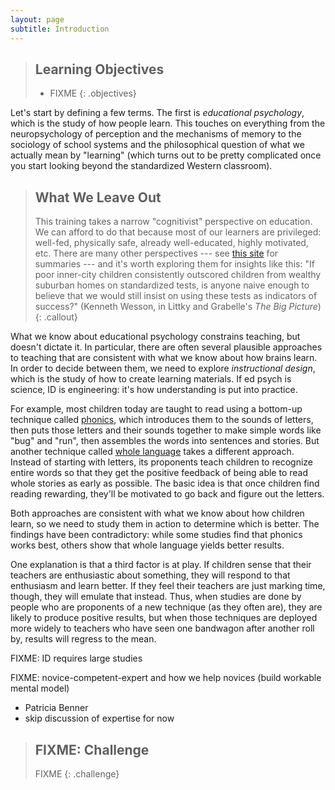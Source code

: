 ```yaml
---
layout: page
subtitle: Introduction
---
```

> ## Learning Objectives
>
> * FIXME
{: .objectives}

Let's start by defining a few terms.
The first is *educational psychology*,
which is the study of how people learn.
This touches on everything from the neuropsychology of perception and the mechanisms of memory
to the sociology of school systems
and the philosophical question of what we actually mean by "learning"
(which turns out to be pretty complicated once you start looking beyond
the standardized Western classroom).

> ## What We Leave Out
>
> This training takes a narrow "cognitivist" perspective on education.
> We can afford to do that because most of our learners are privileged:
> well-fed, physically safe, already well-educated, highly motivated, etc.
> There are many other perspectives ---
> see [this site](http://www.learning-theories.com/) for summaries ---
> and it's worth exploring them for insights like this:
> "If poor inner-city children consistently outscored children
> from wealthy suburban homes on standardized tests,
> is anyone naive enough to believe that we would still insist on using these tests
> as indicators of success?"
> (Kenneth Wesson, in Littky and Grabelle's *The Big Picture*)
{: .callout}

What we know about educational psychology constrains teaching,
but doesn't dictate it.
In particular,
there are often several plausible approaches to teaching
that are consistent with what we know about how brains learn.
In order to decide between them,
we need to explore *instructional design*,
which is the study of how to create learning materials.
If ed psych is science,
ID is engineering:
it's how understanding is put into practice.

For example,
most children today are taught to read using a bottom-up technique called
[phonics](http://en.wikipedia.org/wiki/Phonics),
which introduces them to the sounds of letters,
then puts those letters and their sounds together to make simple words like "bug" and "run",
then assembles the words into sentences and stories.
But another technique called [whole language](http://en.wikipedia.org/wiki/Whole_language)
takes a different approach.
Instead of starting with letters,
its proponents teach children to recognize entire words
so that they get the positive feedback of being able to read whole stories as early as possible.
The basic idea is that once children find reading rewarding,
they'll be motivated to go back and figure out the letters.

Both approaches are consistent with what we know about how children learn,
so we need to study them in action to determine which is better.
The findings have been contradictory:
while some studies find that phonics works best,
others show that whole language yields better results.

One explanation is that a third factor is at play.
If children sense that their teachers are enthusiastic about something,
they will respond to that enthusiasm and learn better.
If they feel their teachers are just marking time,
though,
they will emulate that instead.
Thus,
when studies are done by people who are proponents of a new technique
(as they often are),
they are likely to produce positive results,
but when those techniques are deployed more widely
to teachers who have seen one bandwagon after another roll by,
results will regress to the mean.

FIXME: ID requires large studies

FIXME: novice-competent-expert and how we help novices (build workable mental model)
- Patricia Benner
- skip discussion of expertise for now

> ## FIXME: Challenge
>
> FIXME
{: .challenge}
